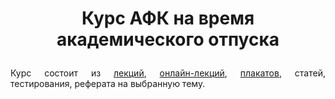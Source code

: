 # <p align="center">Курс АФК на время академического отпуска</p>

<p align="justify">Курс состоит из <a href="https://github.com/drondragons/AFK/blob/main/AFK_lections/AFK_lection_material.pdf">лекций</a>, <a href="https://github.com/drondragons/AFK/tree/main/web_AFK_lections">онлайн-лекций</a>, <a href="https://github.com/drondragons/AFK/blob/main/AFK_posters">плакатов<a/>, <a>статей</a>, тестирования, реферата на выбранную тему.</p>
